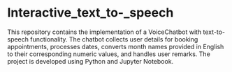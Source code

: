 # Interactive_text_to-_speech
This repository contains the implementation of a VoiceChatbot with text-to-speech functionality. The chatbot collects user details for booking appointments, processes dates, converts month names provided in English to their corresponding numeric values, and handles user remarks. The project is developed using Python and Jupyter Notebook.
